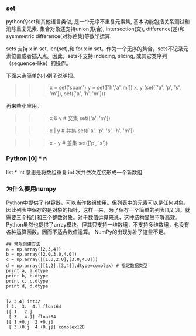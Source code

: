 ### set

python的set和其他语言类似, 是一个无序不重复元素集, 基本功能包括关系测试和消除重复元素. 集合对象还支持union(联合), intersection(交), difference(差)和sysmmetric difference(对称差集)等数学运算.

sets 支持 x in set, len(set),和 for x in set。作为一个无序的集合，sets不记录元素位置或者插入点。因此，sets不支持 indexing, slicing, 或其它类序列（sequence-like）的操作。



下面来点简单的小例子说明把。

>>> x = set('spam')
>>> y = set(['h','a','m'])
>>> x, y
(set(['a', 'p', 's', 'm']), set(['a', 'h', 'm']))

再来些小应用。

>>> x & y # 交集
set(['a', 'm'])

>>> x | y # 并集
set(['a', 'p', 's', 'h', 'm'])

>>> x - y # 差集
set(['p', 's'])


### Python [0] * n

list * int 意思是将数组重复 int 次并依次连接形成一个新数组

### 为什么要用numpy

Python中提供了list容器，可以当作数组使用。但列表中的元素可以是任何对象，因此列表中保存的是对象的指针，这样一来，为了保存一个简单的列表[1,2,3]。就需要三个指针和三个整数对象。对于数值运算来说，这种结构显然不够高效。
Python虽然也提供了array模块，但其只支持一维数组，不支持多维数组，也没有各种运算函数。因而不适合数值运算。
NumPy的出现弥补了这些不足。


```
## 常规创建方法
a = np.array([2,3,4])
b = np.array([2.0,3.0,4.0])
c = np.array([[1.0,2.0],[3.0,4.0]])
d = np.array([[1,2],[3,4]],dtype=complex) # 指定数据类型
print a, a.dtype
print b, b.dtype
print c, c.dtype
print d, d.dtype


[2 3 4] int32
[ 2.  3.  4.] float64
[[ 1.  2.]
 [ 3.  4.]] float64
[[ 1.+0.j  2.+0.j]
 [ 3.+0.j  4.+0.j]] complex128


```
